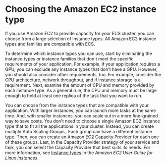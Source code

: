# Choosing the Amazon EC2 instance type<a name="ec2-instance-type"></a>

If you use Amazon EC2 to provide capacity for your ECS cluster, you can choose from a large selection of instance types\. All Amazon EC2 instance types and families are compatible with ECS\. 

To determine which instance types you can use, start by eliminating the instance types or instance families that don't meet the specific requirements of your application\. For example, if your application requires a GPU, you can exclude any instance types that don't have a GPU\. However, you should also consider other requirements, too\. For example, consider the CPU architecture, network throughput, and if instance storage is a requirement\. Next, examine the amount of CPU and memory provided by each instance type\. As a general rule, the CPU and memory must be large enough to hold at least one replica of the task that you want to run\. 

You can choose from the instance types that are compatible with your application\. With larger instances, you can launch more tasks at the same time\. And, with smaller instances, you can scale out in a more fine\-grained way to save costs\. You don't need to choose a single Amazon EC2 instance type that to fit all the applications in your cluster\. Instead, you can create multiple Auto Scaling Groups,\. Each group can have a different instance type\. Then, you can create an Amazon EC2 Capacity Provider for each one of these groups\. Last, in the Capacity Provider strategy of your service and task, you can select the Capacity Provider that best suits its needs\. For more information, see [Instance types](https://docs.aws.amazon.com/AWSEC2/latest/UserGuide/instance-types.html) in the *Amazon EC2 User Guide for Linux Instances*\.